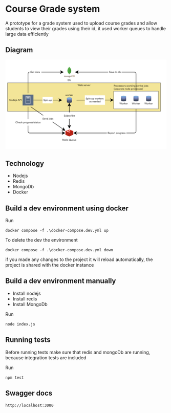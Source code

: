 # Course Grade system

A prototype for a grade system used to upload course grades and allow students to view their grades using their id, it used worker queues to handle large data efficiently

## Diagram
![img.png](img.png)
## Technology 

- Nodejs
- Redis
- MongoDb
- Docker

## Build a dev environment using docker

Run 
```
docker compose -f .\docker-compose.dev.yml up
```

To delete the dev the environment

```
docker compose -f .\docker-compose.dev.yml down
```

if you made any changes to the project it will reload automatically,
the project is shared with the docker instance

## Build a dev environment manually

- Install nodejs
- Install redis 
- Install MongoDb

Run
```
node index.js
```

## Running tests
Before running tests make sure that redis and mongoDb are running, because integration tests are included

Run
```
npm test
```

## Swagger docs
```
http://localhost:3000
```

